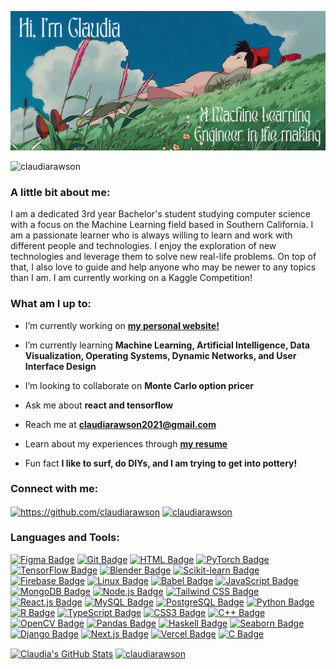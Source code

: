 <p align="center"> <img src= "https://github.com/claudiarawson/claudiarawson/blob/main/Cover%20Photo.png" /> </p>
<p align="left"> <img src="https://komarev.com/ghpvc/?username=claudiarawson&label=Profile%20views&color=0e75b6&style=flat" alt="claudiarawson" /> </p>
<h3 align="left">A little bit about me:</h3>
I am a dedicated 3rd year Bachelor's student studying computer science with a focus on the Machine Learning field based in Southern California. I am a passionate learner who is always willing to learn and work with different people and technologies. I enjoy the exploration of new technologies and leverage them to solve new real-life problems. On top of that, I also love to guide and help anyone who may be newer to any topics than I am. I am currently working on a Kaggle Competition!

<h3 align="left">What am I up to:</h3>

- I’m currently working on **[my personal website!](https://github.com/claudiarawson/website)**

- I’m currently learning **Machine Learning, Artificial Intelligence, Data Visualization, Operating Systems, Dynamic Networks, and User Interface Design**

- I’m looking to collaborate on **Monte Carlo option pricer**

- Ask me about **react and tensorflow**

- Reach me at **claudiarawson2021@gmail.com**

- Learn about my experiences through **[my resume](https://docs.google.com/document/d/13hSpvyfOhfbt9rtIDkNJ3SsVY7QNDRZq9hNv37FAPBI/edit?usp=drive_link)**

- Fun fact **I like to surf, do DIYs, and I am trying to get into pottery!**

<h3 align="left">Connect with me:</h3>
<p align="left">
<a href="https://linkedin.com/in/claudiarawson" target="blank"><img align="center" src="https://raw.githubusercontent.com/rahuldkjain/github-profile-readme-generator/master/src/images/icons/Social/linked-in-alt.svg" alt="https://github.com/claudiarawson" height="30" width="40" /></a>
<a href="https://www.leetcode.com/claudiarawson" target="blank"><img align="center" src="https://raw.githubusercontent.com/rahuldkjain/github-profile-readme-generator/master/src/images/icons/Social/leet-code.svg" alt="claudiarawson" height="30" width="40" /></a>
</p>

<h3 align="left">Languages and Tools:</h3>
<p align="left">
  <a href="https://www.figma.com/"><img src="https://img.shields.io/badge/Figma-F24E1E?style=flat&logo=figma&logoColor=white" alt="Figma Badge"></a>
  <a href="https://git-scm.com/"><img src="https://img.shields.io/badge/Git-F05032?style=flat&logo=git&logoColor=white" alt="Git Badge"></a>
  <a href="https://developer.mozilla.org/en-US/docs/Web/HTML"><img src="https://img.shields.io/badge/HTML-E34F26?style=flat&logo=html5&logoColor=white" alt="HTML Badge"></a>
  <a href="https://pytorch.org/"><img src="https://img.shields.io/badge/PyTorch-EE4C2C?style=flat&logo=pytorch&logoColor=white" alt="PyTorch Badge"></a>
  <a href="https://www.tensorflow.org/"><img src="https://img.shields.io/badge/TensorFlow-FF6F00?style=flat&logo=tensorflow&logoColor=white" alt="TensorFlow Badge"></a>
  <a href="https://www.blender.org/"><img src="https://img.shields.io/badge/Blender-F5792A?style=flat&logo=blender&logoColor=white" alt="Blender Badge"></a>
  <a href="https://scikit-learn.org/"><img src="https://img.shields.io/badge/scikit--learn-F7931E?style=flat&logo=scikit-learn&logoColor=white" alt="Scikit-learn Badge"></a>
  <a href="https://firebase.google.com/"><img src="https://img.shields.io/badge/Firebase-FFCA28?style=flat&logo=firebase&logoColor=white" alt="Firebase Badge"></a>
  <a href="https://www.kernel.org/"><img src="https://img.shields.io/badge/Linux-FCC624?style=flat&logo=linux&logoColor=black" alt="Linux Badge"></a>
  <a href="https://babeljs.io/"><img src="https://img.shields.io/badge/Babel-F9DC3E?style=flat&logo=babel&logoColor=white" alt="Babel Badge"></a>
  <a href="https://developer.mozilla.org/en-US/docs/Web/JavaScript"><img src="https://img.shields.io/badge/JavaScript-F7DF1E?style=flat&logo=javascript&logoColor=white" alt="JavaScript Badge"></a>
  <a href="https://www.mongodb.com/"><img src="https://img.shields.io/badge/MongoDB-47A248?style=flat&logo=mongodb&logoColor=white" alt="MongoDB Badge"></a>
  <a href="https://nodejs.org/"><img src="https://img.shields.io/badge/Node.js-339933?style=flat&logo=node.js&logoColor=white" alt="Node.js Badge"></a>
  <a href="https://tailwindcss.com/"><img src="https://img.shields.io/badge/Tailwind_CSS-38B2AC?style=flat&logo=tailwindcss&logoColor=white" alt="Tailwind CSS Badge"></a>
  <a href="https://reactjs.org/"><img src="https://img.shields.io/badge/React-61DAFB?style=flat&logo=react&logoColor=black" alt="React.js Badge"></a>
  <a href="https://www.mysql.com/"><img src="https://img.shields.io/badge/MySQL-4479A1?style=flat&logo=mysql&logoColor=white" alt="MySQL Badge"></a>
  <a href="https://www.postgresql.org/"><img src="https://img.shields.io/badge/PostgreSQL-336791?style=flat&logo=postgresql&logoColor=white" alt="PostgreSQL Badge"></a>
  <a href="https://www.python.org/"><img src="https://img.shields.io/badge/Python-3776AB?style=flat&logo=python&logoColor=white" alt="Python Badge"></a>
  <a href="https://www.r-project.org/"><img src="https://img.shields.io/badge/R-276DC3?style=flat&logo=r&logoColor=white" alt="R Badge"></a>
  <a href="https://www.typescriptlang.org/"><img src="https://img.shields.io/badge/TypeScript-3178C6?style=flat&logo=typescript&logoColor=white" alt="TypeScript Badge"></a>
  <a href="https://developer.mozilla.org/en-US/docs/Web/CSS"><img src="https://img.shields.io/badge/CSS3-1572B6?style=flat&logo=css3&logoColor=white" alt="CSS3 Badge"></a>
  <a href="https://en.wikipedia.org/wiki/C%2B%2B"><img src="https://img.shields.io/badge/C%2B%2B-00599C?style=flat&logo=c%2B%2B&logoColor=white" alt="C++ Badge"></a>
  <a href="https://opencv.org/"><img src="https://img.shields.io/badge/OpenCV-5C3EE8?style=flat&logo=opencv&logoColor=white" alt="OpenCV Badge"></a>
  <a href="https://pandas.pydata.org/"><img src="https://img.shields.io/badge/Pandas-150458?style=flat&logo=pandas&logoColor=white" alt="Pandas Badge"></a>
  <a href="https://www.haskell.org/"><img src="https://img.shields.io/badge/Haskell-5e5086?style=flat&logo=haskell&logoColor=white" alt="Haskell Badge"></a>
  <a href="https://seaborn.pydata.org/"><img src="https://img.shields.io/badge/Seaborn-350D36?style=flat&logo=seaborn&logoColor=white" alt="Seaborn Badge"></a>
  <a href="https://www.djangoproject.com/"><img src="https://img.shields.io/badge/Django-092E20?style=flat&logo=django&logoColor=white" alt="Django Badge"></a>
  <a href="https://nextjs.org/"><img src="https://img.shields.io/badge/Next.js-000000?style=flat&logo=next.js&logoColor=white" alt="Next.js Badge"></a>
  <a href="https://vercel.com/"><img src="https://img.shields.io/badge/Vercel-000000?style=flat&logo=vercel&logoColor=white" alt="Vercel Badge"></a>
  <a href="https://en.wikipedia.org/wiki/C_(programming_language)"><img src="https://img.shields.io/badge/C-A8B9CC?style=flat&logo=c&logoColor=white" alt="C Badge"></a>
</p>


<p>
  <a href="https://github.com/claudiarawson"><img align="center" height="180em" src="https://github-readme-stats.vercel.app/api?username=claudiarawson&show_icons=true&theme=catppuccin_latte" alt="Claudia's GitHub Stats"></a>
  <a href="https://github.com/claudiarawson"><img align="center" height="180em" src="https://github-readme-stats.vercel.app/api/top-langs?username=claudiarawson&show_icons=true&locale=en&layout=compact&theme=catppuccin_latte" alt="claudiarawson"/></a>
</p>
